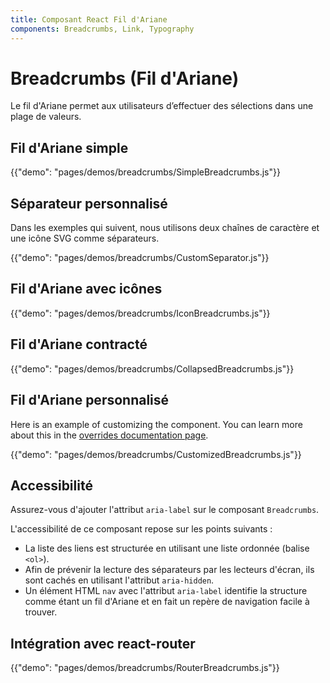 ```yaml
---
title: Composant React Fil d'Ariane
components: Breadcrumbs, Link, Typography
---
```


# Breadcrumbs (Fil d'Ariane)

<p class="description">Le fil d'Ariane permet aux utilisateurs d’effectuer des sélections dans une plage de valeurs.</p>

## Fil d'Ariane simple

{{"demo": "pages/demos/breadcrumbs/SimpleBreadcrumbs.js"}}

## Séparateur personnalisé

Dans les exemples qui suivent, nous utilisons deux chaînes de caractère et une icône SVG comme séparateurs.

{{"demo": "pages/demos/breadcrumbs/CustomSeparator.js"}}

## Fil d'Ariane avec icônes

{{"demo": "pages/demos/breadcrumbs/IconBreadcrumbs.js"}}

## Fil d'Ariane contracté

{{"demo": "pages/demos/breadcrumbs/CollapsedBreadcrumbs.js"}}

## Fil d'Ariane personnalisé

Here is an example of customizing the component. You can learn more about this in the [overrides documentation page](/customization/overrides/).

{{"demo": "pages/demos/breadcrumbs/CustomizedBreadcrumbs.js"}}

## Accessibilité

Assurez-vous d'ajouter l'attribut `aria-label` sur le composant `Breadcrumbs`.

L'accessibilité de ce composant repose sur les points suivants :

- La liste des liens est structurée en utilisant une liste ordonnée (balise `<ol>`).
- Afin de prévenir la lecture des séparateurs par les lecteurs d'écran, ils sont cachés en utilisant l'attribut `aria-hidden`.
- Un élément HTML `nav` avec l'attribut `aria-label` identifie la structure comme étant un fil d'Ariane et en fait un repère de navigation facile à trouver.

## Intégration avec react-router

{{"demo": "pages/demos/breadcrumbs/RouterBreadcrumbs.js"}}